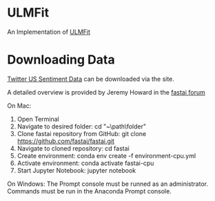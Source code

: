 # ULMFit
An Implementation of [ULMFit](http://nlp.fast.ai/classification/2018/05/15/introducting-ulmfit.html)

# Downloading Data 
[Twitter US Sentiment Data](https://www.kaggle.com/crowdflower/twitter-airline-sentiment) can be downloaded via the site. 

A detailed overview is provided by Jeremy Howard in the [fastai forum](https://forums.fast.ai/t/fastai-v0-7-install-issues-thread/24652)

On Mac:
1. Open Terminal
2. Navigate to desired folder:            cd "~\path\folder"
3. Clone fastai repository from GitHub:   git clone https://github.com/fastai/fastai.git
4. Navigate to cloned repository:         cd fastai
5. Create environment:                    conda env create -f environment-cpu.yml
6. Activate environment:                  conda activate fastai-cpu
7. Start Jupyter Notebook: jupyter notebook

On Windows: 
The Prompt console must be runned as an administrator.
Commands must be run in the Anaconda Prompt console. 
